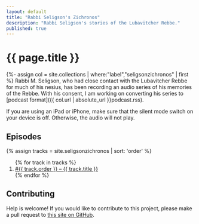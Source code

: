 ```yaml
---
layout: default
title: "Rabbi Seligson's Zichronos"
description: "Rabbi Seligson's stories of the Lubavitcher Rebbe."
published: true
---
```

# {{ page.title }}

{%- assign col = site.collections | where:"label","seligsonzichronos" | first %}
Rabbi M. Seligson, who had close contact with the Lubavitcher Rebbe for much of his nesius, has been recording an audio series of his memories of the Rebbe. With his consent, I am working on converting his series to [podcast format]({{ col.url | absolute_url }}podcast.rss).

If you are using an iPad or iPhone, make sure that the silent mode switch on your device is off. Otherwise, the audio will not play.

## Episodes

{% assign tracks = site.seligsonzichronos | sort: 'order' %}
<ol class="post-list">
{% for track in tracks %}
  <li>
    <a href="{{ track.url }}">
      #{{ track.order }} – {{ track.title }}
    </a>
  </li>
{% endfor %}
</ol>

## Contributing

Help is welcome! If you would like to contribute to this project, please make a pull request to [this site on GitHub](https://github.com/chaimleib/chaimleib.github.io).

